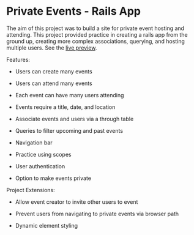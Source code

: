 # Private Events - Rails App

The aim of this project was to build a site for private event hosting and attending. This project provided practice in creating a rails app from the ground up, creating more complex associations, querying, and hosting multiple users. See the <a href="https://mchong-private-events.fly.dev">live preview</a>.

Features:

- Users can create many events

- Users can attend many events

- Each event can have many users attending

- Events require a title, date, and location

- Associate events and users via a through table

- Queries to filter upcoming and past events

- Navigation bar

- Practice using scopes

- User authentication

- Option to make events private

Project Extensions:

- Allow event creator to invite other users to event

- Prevent users from navigating to private events via browser path

- Dynamic element styling
